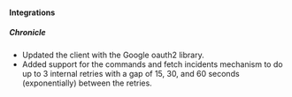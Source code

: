 
#### Integrations

##### Chronicle

- Updated the client with the Google oauth2 library.
- Added support for the commands and fetch incidents mechanism to do up to 3 internal retries with a gap of 15, 30, and 60 seconds (exponentially) between the retries.
